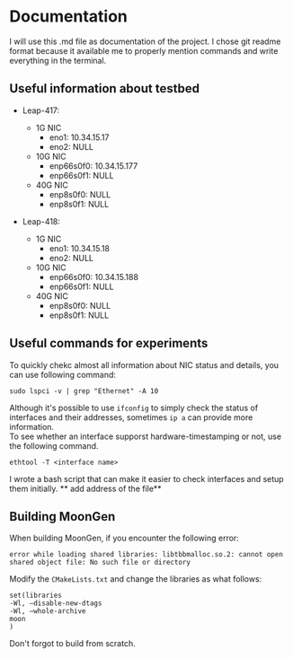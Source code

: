 # Documentation
I will use this .md file as documentation of the project. I chose git readme format because it available me to properly mention commands and write everything in the terminal.
## Useful information about testbed
* Leap-417: 
  * 1G NIC
    * eno1: 10.34.15.17
    * eno2: NULL
  * 10G NIC
    * enp66s0f0: 10.34.15.177
    * enp66s0f1: NULL
  * 40G NIC
    * enp8s0f0: NULL
    * enp8s0f1: NULL

* Leap-418:
  * 1G NIC
    * eno1: 10.34.15.18
    * eno2: NULL
  * 10G NIC
    * enp66s0f0: 10.34.15.188
    * enp66s0f1: NULL
  * 40G NIC
    * enp8s0f0: NULL
    * enp8s0f1: NULL
## Useful commands for experiments
To quickly chekc almost all information about NIC status and details, you can use following command:
```
sudo lspci -v | grep "Ethernet" -A 10
```
Although it's possible to use `` ifconfig `` to simply check the status of interfaces and their addresses, sometimes ``ip a`` can provide more information.\
To see whether an interface supporst hardware-timestamping or not, use the following command.
```
ethtool -T <interface name>
```
I wrote a bash script that can make it easier to check interfaces and setup them initially. ** add address of the file**

## Building MoonGen
When building MoonGen, if you encounter the following error:
```
error while loading shared libraries: libtbbmalloc.so.2: cannot open shared object file: No such file or directory
```
Modify the `` CMakeLists.txt `` and change the libraries as what follows:
```
set(libraries
-Wl, –disable-new-dtags
-Wl, –whole-archive
moon
)
```
Don't forgot to build from scratch.
